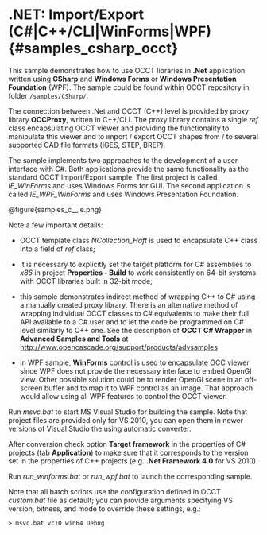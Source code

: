 .NET: Import/Export (C#|C++/CLI|WinForms|WPF) {#samples_csharp_occt}
================== 
	
This sample demonstrates how to use OCCT libraries in <b>.Net</b> application
written using **CSharp** and **Windows Forms** or **Windows Presentation Foundation** (WPF).
The sample could be found within OCCT repository in folder `/samples/CSharp/`.

The connection between .Net and OCCT (C++) level is provided by proxy library
**OCCProxy**, written in C++/CLI. The proxy library contains a single *ref* class
encapsulating OCCT viewer and providing the functionality to manipulate this viewer
and to import / export OCCT shapes from / to several supported CAD file formats (IGES, STEP, BREP). 

The sample implements two approaches to the development of a user interface with C#.
Both applications provide the same functionality as the standard OCCT Import/Export sample.
The first project is called *IE_WinForms* and uses Windows Forms for GUI.
The second application is called *IE_WPF_WinForms* and uses Windows Presentation Foundation.

@figure{samples_c__ie.png}

Note a few important details:

- OCCT template class *NCollection_Haft* is used to encapsulate C++ class into a field of *ref* class; 
  
- It is necessary to explicitly set the target platform for  C# assemblies to *x86*
  in project **Properties - Build** to work consistently on 64-bit systems with OCCT libraries built in 32-bit mode;
  
- this sample demonstrates indirect method of wrapping C++ to C# using a manually
  created proxy library. There is an alternative method of wrapping individual
  OCCT classes to C# equivalents to make their full API available to a C# user
  and to let the code be programmed on C# level similarly to C++ one. See the description
  of **OCCT C# Wrapper** in **Advanced Samples and Tools** at 
  http://www.opencascade.org/support/products/advsamples

- in WPF sample, **WinForms** control is used to encapsulate OCC viewer since WPF 
  does not provide the necessary interface to embed OpenGl view. Other possible
  solution could be to render OpenGl scene in an off-screen buffer and to map it
  to WPF control as an image. That approach would allow using all WPF features to
  control the OCCT viewer.

Run *msvc.bat* to start MS Visual Studio for building the sample.
Note that project files are provided only for VS 2010, you can open them in
newer versions of Visual Studio the using automatic converter.

After conversion check option **Target framework** in the properties of C# projects 
(tab **Application**) to make sure that it corresponds to the version set in
the properties of C++ projects (e.g. <b>.Net Framework 4.0</b> for VS 2010).

Run *run_winforms.bat* or *run_wpf.bat* to launch the corresponding sample.

Note that all batch scripts use the configuration defined in OCCT *custom.bat* file
as default; you can provide arguments specifying VS version, bitness, and mode
to override these settings, e.g.:

	> msvc.bat vc10 win64 Debug
